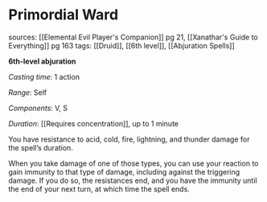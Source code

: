 # Primordial Ward
sources: [[Elemental Evil Player's Companion]] pg 21, [[Xanathar's Guide to Everything]] pg 163
tags: [[Druid]], [[6th level]], [[Abjuration Spells]]

**6th-level abjuration**

*Casting time*: 1 action

*Range*: Self

*Components*: V, S

*Duration*: [[Requires concentration]], up to 1 minute

You have resistance to acid, cold, fire, lightning, and thunder damage for the spell’s duration.

When you take damage of one of those types, you can use your reaction to gain immunity to that type of damage, including against the triggering damage. If you do so, the resistances end, and you have the immunity until the end of your next turn, at which time the spell ends.

